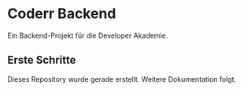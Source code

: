 # Coderr Backend

Ein Backend-Projekt für die Developer Akademie.

## Erste Schritte

Dieses Repository wurde gerade erstellt. Weitere Dokumentation folgt.
